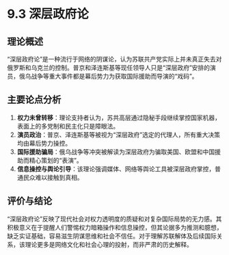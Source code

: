 # 9.3 深层政府论

## 理论概述
“深层政府论”是一种流行于网络的阴谋论，认为苏联共产党实际上并未真正失去对俄罗斯和乌克兰的控制。普京和泽连斯基等现任领导人只是“深层政府”安排的演员，俄乌战争等重大事件都是幕后势力为获取国际援助而导演的“戏码”。

## 主要论点分析
1. **权力未曾转移**：理论支持者认为，苏共高层通过隐秘手段继续掌控国家机器，表面上的多党制和民主化只是障眼法。
2. **演员政治**：普京、泽连斯基等被视为“深层政府”选定的代理人，所有重大决策均由幕后势力操控。
3. **国际援助骗局**：俄乌战争等冲突被解读为深层政府为骗取美国、欧盟和中国援助而精心策划的“表演”。
4. **信息操控与舆论引导**：该理论强调媒体、网络等舆论工具被深层政府掌控，普通民众难以接触到真相。

## 评价与结论
“深层政府论”反映了现代社会对权力透明度的质疑和对复杂国际局势的无力感。其积极意义在于提醒人们警惕权力暗箱操作和信息操控，但其论据多为推测和臆想，缺乏实证基础，容易滋生阴谋思维和社会不信任。对于理解苏联解体及后续国际关系，该理论更多是网络文化和社会心理的投射，而非严肃的历史解释。